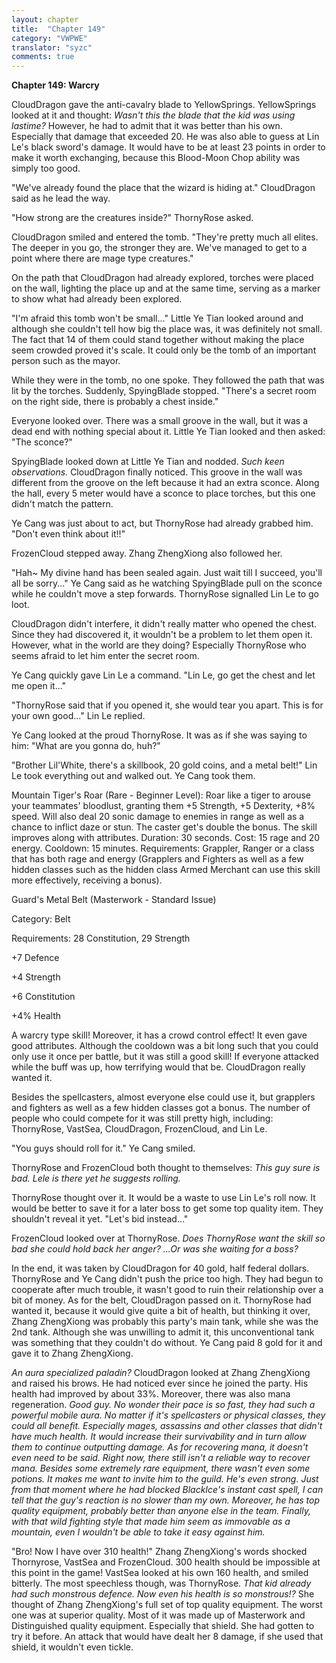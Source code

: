```yaml
---
layout: chapter
title:  "Chapter 149"
category: "VWPWE"
translator: "syzc"
comments: true
---
```


**Chapter 149: Warcry**

CloudDragon gave the anti-cavalry blade to YellowSprings. YellowSprings looked at it and thought: *Wasn't this the blade that the kid was using lastime?* However, he had to admit that it was better than his own. Especially that damage that exceeded 20. He was also able to guess at Lin Le's black sword's damage. It would have to be at least 23 points in order to make it worth exchanging, because this Blood-Moon Chop ability was simply too good.

"We've already found the place that the wizard is hiding at." CloudDragon said as he lead the way.

"How strong are the creatures inside?" ThornyRose asked.

CloudDragon smiled and entered the tomb. "They're pretty much all elites. The deeper in you go, the stronger they are. We've managed to get to a point where there are mage type creatures."

On the path that CloudDragon had already explored, torches were placed on the wall, lighting the place up and at the same time, serving as a marker to show what had already been explored.

"I'm afraid this tomb won't be small..." Little Ye Tian looked around and although she couldn't tell how big the place was, it was definitely not small. The fact that 14 of them could stand together without making the place seem crowded proved it's scale. It could only be the tomb of an important person such as the mayor.

While they were in the tomb, no one spoke. They followed the path that was lit by the torches. Suddenly, SpyingBlade stopped. "There's a secret room on the right side, there is probably a chest inside."

Everyone looked over. There was a small groove in the wall, but it was a dead end with nothing special about it. Little Ye Tian looked and then asked: "The sconce?"

SpyingBlade looked down at Little Ye Tian and nodded. *Such keen observations.* CloudDragon finally noticed. This groove in the wall was different from the groove on the left because it had an extra sconce. Along the hall, every 5 meter would have a sconce to place torches, but this one didn't match the pattern.

Ye Cang was just about to act, but ThornyRose had already grabbed him. "Don't even think about it!!"

FrozenCloud stepped away. Zhang ZhengXiong also followed her.

"Hah~ My divine hand has been sealed again. Just wait till I succeed, you'll all be sorry..." Ye Cang said as he watching SpyingBlade pull on the sconce while he couldn't move a step forwards. ThornyRose signalled Lin Le to go loot.

CloudDragon didn't interfere, it didn't really matter who opened the chest. Since they had discovered it, it wouldn't be a problem to let them open it. However, what in the world are they doing? Especially ThornyRose who seems afraid to let him enter the secret room.

Ye Cang quickly gave Lin Le a command. "Lin Le, go get the chest and let me open it..."

"ThornyRose said that if you opened it, she would tear you apart. This is for your own good..." Lin Le replied.

Ye Cang looked at the proud ThornyRose. It was as if she was saying to him: "What are you gonna do, huh?"

"Brother Lil'White, there's a skillbook, 20 gold coins, and a metal belt!" Lin Le took everything out and walked out. Ye Cang took them. 

Mountain Tiger's Roar (Rare - Beginner Level): Roar like a tiger to arouse your teammates' bloodlust, granting them +5 Strength, +5 Dexterity, +8% speed. Will also deal 20 sonic damage to enemies in range as well as a chance to inflict daze or stun. The caster get's double the bonus. The skill improves along with attributes. Duration: 30 seconds. Cost: 15 rage and 20 energy. Cooldown: 15 minutes. Requirements: Grappler, Ranger or a class that has both rage and energy (Grapplers and Fighters as well as a few hidden classes such as the hidden class Armed Merchant can use this skill more effectively, receiving a bonus).

Guard's Metal Belt (Masterwork - Standard Issue)

Category: Belt

Requirements: 28 Constitution, 29 Strength

+7 Defence

+4 Strength

+6 Constitution

+4% Health

A warcry type skill! Moreover, it has a crowd control effect! It even gave good attributes. Although the cooldown was a bit long such that you could only use it once per battle, but it was still a good skill! If everyone attacked while the buff was up, how terrifying would that be. CloudDragon really wanted it.

Besides the spellcasters, almost everyone else could use it, but grapplers and fighters as well as a few hidden classes got a bonus. The number of people who could compete for it was still pretty high, including: ThornyRose, VastSea, CloudDragon, FrozenCloud, and Lin Le. 

"You guys should roll for it." Ye Cang smiled.

ThornyRose and FrozenCloud both thought to themselves: *This guy sure is bad. Lele is there yet he suggests rolling.*

ThornyRose thought over it. It would be a waste to use Lin Le's roll now. It would be better to save it for a later boss to get some top quality item. They shouldn't reveal it yet. "Let's bid instead..."

FrozenCloud looked over at ThornyRose. *Does ThornyRose want the skill so bad she could hold back her anger? ...Or was she waiting for a boss?*

In the end, it was taken by CloudDragon for 40 gold, half federal dollars. ThornyRose and Ye Cang didn't push the price too high. They had begun to cooperate after much trouble, it wasn't good to ruin their relationship over a bit of money. As for the belt, CloudDragon passed on it. ThornyRose had wanted it, because it would give quite a bit of health, but thinking it over, Zhang ZhengXiong was probably this party's main tank, while she was the 2nd tank. Although she was unwilling to admit it, this unconventional tank was something that they couldn't do without. Ye Cang paid 8 gold for it and gave it to Zhang ZhengXiong.

*An aura specialized paladin?* CloudDragon looked at Zhang ZhengXiong and raised his brows. He had noticed ever since he joined the party. His health had improved by about 33%. Moreover, there was also mana regeneration. *Good guy. No wonder their pace is so fast, they had such a powerful mobile aura. No matter if it's spellcasters or physical classes, they could all benefit. Especially mages, assassins and other classes that didn't have much health. It would increase their survivability and in turn allow them to continue outputting damage. As for recovering mana, it doesn't even need to be said. Right now, there still isn't a reliable way to recover mana. Besides some extremely rare equipment, there wasn't even some potions. It makes me want to invite him to the guild. He's even strong. Just from that moment where he had blocked BlackIce's instant cast spell, I can tell that the guy's reaction is no slower than my own. Moreover, he has top quality equipment, probably better than anyone else in the team. Finally, with that wild fighting style that made him seem as immovable as a mountain, even I wouldn't be able to take it easy against him.*

"Bro! Now I have over 310 health!" Zhang ZhengXiong's words shocked Thornyrose, VastSea and FrozenCloud. 300 health should be impossible at this point in the game! VastSea looked at his own 160 health, and smiled bitterly. The most speechless though, was ThornyRose. *That kid already had such monstrous defence. Now even his health is so monstrous!?* She thought of Zhang ZhengXiong's full set of top quality equipment. The worst one was at superior quality. Most of it was made up of Masterwork and Distinguished quality equipment. Especially that shield. She had gotten to try it before. An attack that would have dealt her 8 damage, if she used that shield, it wouldn't even tickle.
